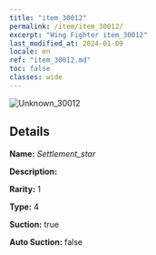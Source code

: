 ```yaml
---
title: "item_30012"
permalink: /item/item_30012/
excerpt: "Wing Fighter item_30012"
last_modified_at: 2024-01-09
locale: en
ref: "item_30012.md"
toc: false
classes: wide
---
```



 ![Unknown_30012](/images/item/Settlement_star_p.png)



## Details

 **Name:** *Settlement_star* 

 **Description:** 

 **Rarity:** 1 

 **Type:** 4 

 **Suction:** true 

 **Auto Suction:** false 


